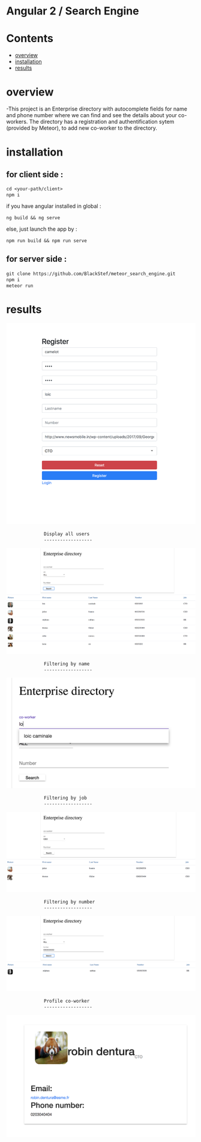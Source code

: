 # Angular 2 / Search Engine

# Contents
* [overview](#overview)
* [installation](#installation)
* [results](#results)


# overview

-This project is an Enterprise directory with autocomplete fields for name and phone number
where we can find and see the details about your co-workers.
The directory has a registration and authentification sytem (provided by Meteor), to add new co-worker to the directory.

# installation
## for client side :
```
cd <your-path/client> 
npm i
```
if you have angular installed in global :
```
ng build && ng serve

```
else, just launch the app by :
```
npm run build && npm run serve
```
## for server side :
```
git clone https://github.com/BlackStef/meteor_search_engine.git
npm i
meteor run 
```
# results
![alt text](src/assets/register.png "Registering")


                  Display all users
                  ------------------
                  
![alt text](src/assets/all_User.png "Display all users")


                  Filtering by name
                  ------------------
                  
![alt text](src/assets/searchFullText.png "filtering by name")


                  Filtering by job
                  ------------------
                  
![alt text](src/assets/searchByJob.png "filtering by job")


                  Filtering by number 
                  ------------------
                  
![alt text](src/assets/searchByNumber.png "filtering by number")


                  Profile co-worker
                  ------------------
                  
![alt text](src/assets/profileData.png "Profile co-worker")
